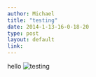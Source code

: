 ```yaml
---
author: Michael
title: "testing"
date: 2014-1-13-16-0-18-20
type: post
layout: default
link: 
---
```

hello ![testing](https://raw.github.com/rememberaaronsw/rememberaaronsw/master/images/2014-1-13-16-0-18-20-aaronswtest.jpg)